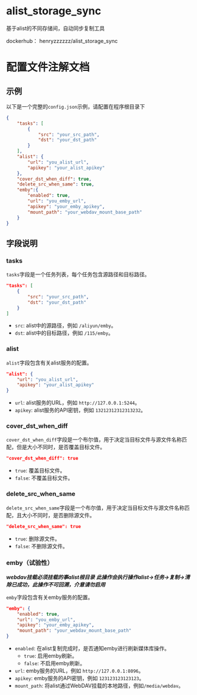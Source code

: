 # alist_storage_sync
基于alist的不同存储间，自动同步复制工具

dockerhub： henryzzzzzz/alist_storage_sync


# 配置文件注解文档
## 示例

以下是一个完整的`config.json`示例，请配置在程序根目录下

```json
{
    "tasks": [
        {
            "src": "your_src_path",
            "dst": "your_dst_path"
        }
    ],
    "alist": {
        "url": "you_alist_url",
        "apikey": "your_alist_apikey"
    },
    "cover_dst_when_diff": true,
    "delete_src_when_same": true,
    "emby":{
        "enabled": true,
        "url": "you_emby_url",
        "apikey": "your_emby_apikey",
        "mount_path": "your_webdav_mount_base_path"
    }
}
```

## 字段说明

### tasks

`tasks`字段是一个任务列表，每个任务包含源路径和目标路径。

```json
"tasks": [
    {
        "src": "your_src_path",
        "dst": "your_dst_path"
    }
]
```

- `src`: alist中的源路径，例如 `/aliyun/emby`。
- `dst`: alist中的目标路径，例如 `/115/emby`。

### alist

`alist`字段包含有关alist服务的配置。

```json
"alist": {
    "url": "you_alist_url",
    "apikey": "your_alist_apikey"
}
```

- `url`: alist服务的URL，例如 `http://127.0.0.1:5244`。
- `apikey`: alist服务的API密钥，例如 `13212312312313232`。

### cover_dst_when_diff

`cover_dst_when_diff`字段是一个布尔值，用于决定当目标文件与源文件名称匹配，但是大小不同时，是否覆盖目标文件。

```json
"cover_dst_when_diff": true
```

- `true`: 覆盖目标文件。
- `false`: 不覆盖目标文件。

### delete_src_when_same

`delete_src_when_same`字段是一个布尔值，用于决定当目标文件与源文件名称匹配，且大小不同时，是否删除源文件。

```json
"delete_src_when_same": true
```

- `true`: 删除源文件。
- `false`: 不删除源文件。

### emby（试验性）
***webdav挂载必须挂载的事alist根目录***
***此操作会执行操作alist->任务->复制->清除已成功，此操作不可回溯，介意请勿启用***

`emby`字段包含有关emby服务的配置。

```json
"emby": {
    "enabled": true,
    "url": "you_emby_url",
    "apikey": "your_emby_apikey",
    "mount_path": "your_webdav_mount_base_path"
}
```

- `enabled`: 在alist复制完成时，是否通知emby进行刷新媒体库操作。
  - `true`: 启用emby刷新。
  - `false`: 不启用emby刷新。
- `url`: emby服务的URL，例如 `http://127.0.0.1:8096`。
- `apikey`: emby服务的API密钥，例如 `123123123123123`。
- `mount_path`: 将alist通过WebDAV挂载的本地路径，例如`/media/webdav`。

